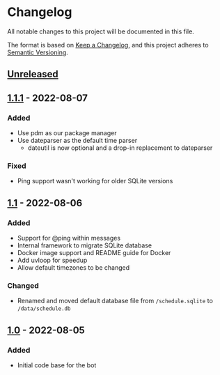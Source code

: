 # Changelog
All notable changes to this project will be documented in this file.

The format is based on [Keep a Changelog](https://keepachangelog.com/en/1.0.0/),
and this project adheres to [Semantic Versioning](https://semver.org/spec/v2.0.0.html).

## [Unreleased]

## [1.1.1] - 2022-08-07
### Added
- Use pdm as our package manager
- Use dateparser as the default time parser
  - dateutil is now optional and a drop-in replacement to dateparser

### Fixed
- Ping support wasn't working for older SQLite versions


## [1.1] - 2022-08-06
### Added
- Support for @ping within messages
- Internal framework to migrate SQLite database
- Docker image support and README guide for Docker
- Add uvloop for speedup
- Allow default timezones to be changed

### Changed
- Renamed and moved default database file from `/schedule.sqlite` to `/data/schedule.db`


## [1.0] - 2022-08-05
### Added
- Initial code base for the bot


[Unreleased]: https://github.com/Taaku18/discord-message-scheduler/compare/v1.1.1...HEAD
[1.1.1]: https://github.com/Taaku18/discord-message-scheduler/compare/v1.1...v1.1.1
[1.1]: https://github.com/Taaku18/discord-message-scheduler/compare/v1.0...v1.1
[1.0]: https://github.com/Taaku18/discord-message-scheduler/releases/tag/v1.0